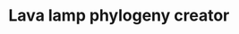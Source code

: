 


# Lava lamp phylogeny creator


<html>
<head>
<link rel="stylesheet" type="text/css" href="style.css">
</head>
<body>
<script src="quizlogic.js"></script>

</body>
</html> 

